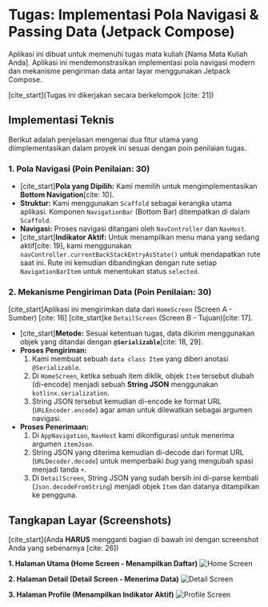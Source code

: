 # Tugas: Implementasi Pola Navigasi & Passing Data (Jetpack Compose)

Aplikasi ini dibuat untuk memenuhi tugas mata kuliah [Nama Mata Kuliah Anda]. Aplikasi ini mendemonstrasikan implementasi pola navigasi modern dan mekanisme pengiriman data antar layar menggunakan Jetpack Compose.


[cite_start](Tugas ini dikerjakan secara berkelompok [cite: 21])

## Implementasi Teknis

Berikut adalah penjelasan mengenai dua fitur utama yang diimplementasikan dalam proyek ini sesuai dengan poin penilaian tugas.

### 1. Pola Navigasi (Poin Penilaian: 30)

* [cite_start]**Pola yang Dipilih:** Kami memilih untuk mengimplementasikan **Bottom Navigation**[cite: 10].
* **Struktur:** Kami menggunakan `Scaffold` sebagai kerangka utama aplikasi. Komponen `NavigationBar` (Bottom Bar) ditempatkan di dalam `Scaffold`.
* **Navigasi:** Proses navigasi ditangani oleh `NavController` dan `NavHost`.
* [cite_start]**Indikator Aktif:** Untuk menampilkan menu mana yang sedang aktif[cite: 19], kami menggunakan `navController.currentBackStackEntryAsState()` untuk mendapatkan rute saat ini. Rute ini kemudian dibandingkan dengan rute setiap `NavigationBarItem` untuk menentukan status `selected`.

### 2. Mekanisme Pengiriman Data (Poin Penilaian: 30)

[cite_start]Aplikasi ini mengirimkan data dari `HomeScreen` (Screen A - Sumber) [cite: 16] [cite_start]ke `DetailScreen` (Screen B - Tujuan)[cite: 17].

* [cite_start]**Metode:** Sesuai ketentuan tugas, data dikirim menggunakan objek yang ditandai dengan **`@Serializable`**[cite: 18, 29].
* **Proses Pengiriman:**
    1.  Kami membuat sebuah `data class Item` yang diberi anotasi `@Serializable`.
    2.  Di `HomeScreen`, ketika sebuah item diklik, objek `Item` tersebut diubah (di-encode) menjadi sebuah **String JSON** menggunakan `kotlinx.serialization`.
    3.  String JSON tersebut kemudian di-encode ke format URL (`URLEncoder.encode`) agar aman untuk dilewatkan sebagai argumen navigasi.
* **Proses Penerimaan:**
    1.  Di `AppNavigation`, `NavHost` kami dikonfigurasi untuk menerima argumen `itemJson`.
    2.  String JSON yang diterima kemudian di-decode dari format URL (`URLDecoder.decode`) untuk memperbaiki *bug* yang mengubah spasi menjadi tanda `+`.
    3.  Di `DetailScreen`, String JSON yang sudah bersih ini di-parse kembali (`Json.decodeFromString`) menjadi objek `Item` dan datanya ditampilkan ke pengguna.

## Tangkapan Layar (Screenshots)

[cite_start](Anda **HARUS** mengganti bagian di bawah ini dengan screenshot Anda yang sebenarnya [cite: 26])

**1. Halaman Utama (Home Screen - Menampilkan Daftar)**
![Home Screen](path/to/your/screenshot_home.png)

**2. Halaman Detail (Detail Screen - Menerima Data)**
![Detail Screen](path/to/your/screenshot_detail.png)

**3. Halaman Profile (Menampilkan Indikator Aktif)**
![Profile Screen](path/to/your/screenshot_profile.png)
